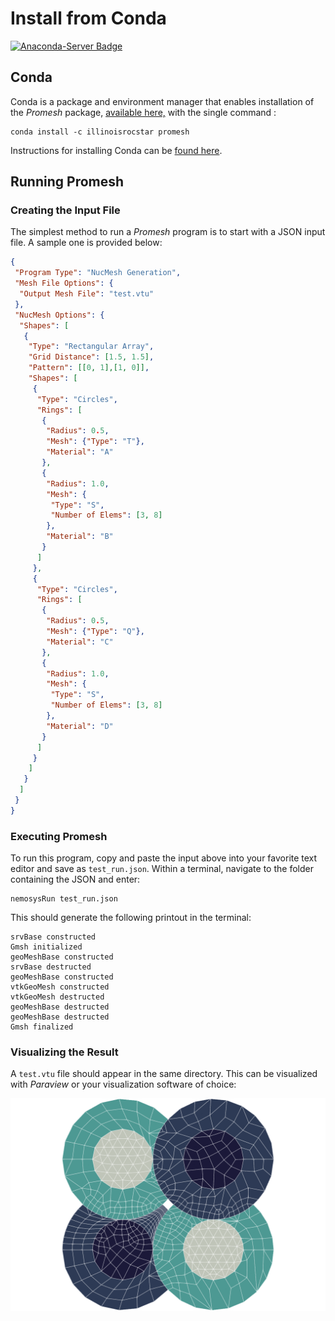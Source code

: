 # Install from Conda #

[![Anaconda-Server Badge](https://anaconda.org/illinoisrocstar/promesh/badges/installer/conda.svg)](https://anaconda.org/illinoisrocstar/promesh)

## Conda ##
Conda is a package and environment manager that enables installation of the *Promesh*
package, [available here,](https://anaconda.org/IllinoisRocstar/promesh) with the single command :
```commandline
conda install -c illinoisrocstar promesh 
```

Instructions for installing Conda can be [found here](https://docs.conda.io/projects/conda/en/latest/user-guide/install/index.html).

## Running Promesh ##


### Creating the Input File ###

The simplest method to run a *Promesh* program is to start with a JSON input
file. A sample one is provided below:

```json
{
 "Program Type": "NucMesh Generation",
 "Mesh File Options": {
  "Output Mesh File": "test.vtu"
 },
 "NucMesh Options": {
  "Shapes": [
   {
    "Type": "Rectangular Array",
    "Grid Distance": [1.5, 1.5],
    "Pattern": [[0, 1],[1, 0]],
    "Shapes": [
     {
      "Type": "Circles",
      "Rings": [
       {
        "Radius": 0.5,
        "Mesh": {"Type": "T"},
        "Material": "A"
       },
       {
        "Radius": 1.0,
        "Mesh": {
         "Type": "S",
         "Number of Elems": [3, 8]
        },
        "Material": "B"
       }
      ]
     },
     {
      "Type": "Circles",
      "Rings": [
       {
        "Radius": 0.5,
        "Mesh": {"Type": "Q"},
        "Material": "C"
       },
       {
        "Radius": 1.0,
        "Mesh": {
         "Type": "S",
         "Number of Elems": [3, 8]
        },
        "Material": "D"
       }
      ]
     }
    ]
   }
  ]
 }
}
```

### Executing Promesh ###
To run this program, copy and paste the input above into your favorite text editor
and save as `test_run.json`. Within a terminal, navigate to the folder containing 
the JSON and enter:
```commandline
nemosysRun test_run.json
```
This should generate the following printout in the terminal:

```console
srvBase constructed
Gmsh initialized
geoMeshBase constructed
srvBase destructed
geoMeshBase constructed
vtkGeoMesh constructed
vtkGeoMesh destructed
geoMeshBase destructed
geoMeshBase destructed
Gmsh finalized
```

### Visualizing the Result ###
A `test.vtu` file should appear in the same directory. This can be visualized
with *Paraview* or your visualization software of choice:

![The test.vtu mesh generated with NucMesh](doc/images/test_run.png)
